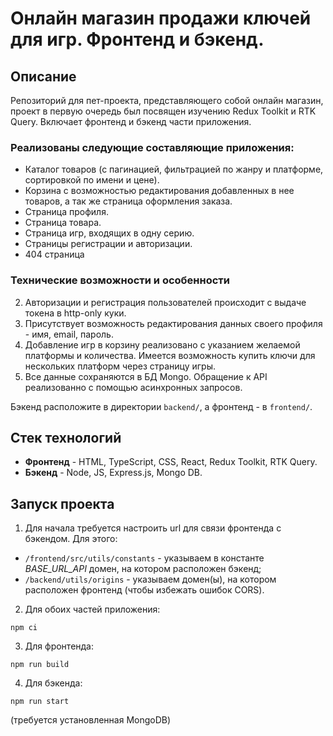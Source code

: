 # Онлайн магазин продажи ключей для игр. Фронтенд и бэкенд.

## Описание
Репозиторий для пет-проекта, представляющего собой онлайн магазин, проект в первую очередь был посвящен изучению Redux Toolkit и RTK Query. Включает фронтенд и бэкенд части приложения. 

### Реализованы следующие составляющие приложения: 
* Каталог товаров (с пагинацией, фильтрацией по жанру и платформе, сортировкой по имени и цене).
* Корзина с возможностью редактирования добавленных в нее товаров, а так же страница оформления заказа.
* Страница профиля.
* Страница товара.
* Страница игр, входящих в одну серию.
* Страницы регистрации и авторизации.
* 404 страница

### Технические возможности и особенности
2. Авторизации и регистрация пользователей происходит с выдаче токена в http-only куки.
2. Присутствует возможность редактирования данных своего профиля - имя, email, пароль. 
3. Добавление игр в корзину реализовано с указанием желаемой платформы и количества. Имеется возможность купить ключи для нескольких платформ через страницу игры.
4. Все данные сохраняются в БД Mongo. Обращение к API реализованно с помощью асинхронных запросов.

Бэкенд расположите в директории `backend/`, а фронтенд - в `frontend/`. 

## Стек технологий

* **Фронтенд** - HTML, TypeScript, CSS, React, Redux Toolkit, RTK Query.
* **Бэкенд** - Node, JS, Express.js, Mongo DB.
  
## Запуск проекта 

1. Для начала требуется настроить url для связи фронтенда с бэкендом.
Для этого:
* `/frontend/src/utils/constants` - указываем в константе *BASE_URL_API* домен, на котором расположен бэкенд;
* `/backend/utils/origins` - указываем домен(ы), на котором расположен фронтенд (чтобы избежать ошибок CORS).

2. Для обоих частей приложения:
```
npm ci
```

3. Для фронтенда:
```
npm run build
```

4. Для бэкенда:
```
npm run start
```

(требуется установленная MongoDB)

